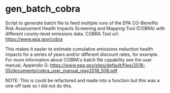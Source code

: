 # gen_batch_cobra
Script to generate batch file to feed multiple runs of the EPA 
CO-Benefits Risk Assessment Health Impacts Screening and Mapping Tool (COBRA)
with different county-level emissions data.
COBRA Tool url: https://www.epa.gov/cobra

This makes it easier to estimate cumulative emissions reduction health impacts
for a series of years and/or different discount rates, for example.
For more information about COBRA's batch file capability see the user manual,
Appendix G: 
https://www.epa.gov/sites/default/files/2018-05/documents/cobra_user_manual_may2018_508.pdf

NOTE: This is could be refactored and made into a function but this was a one-off task so 
I did not do this.
